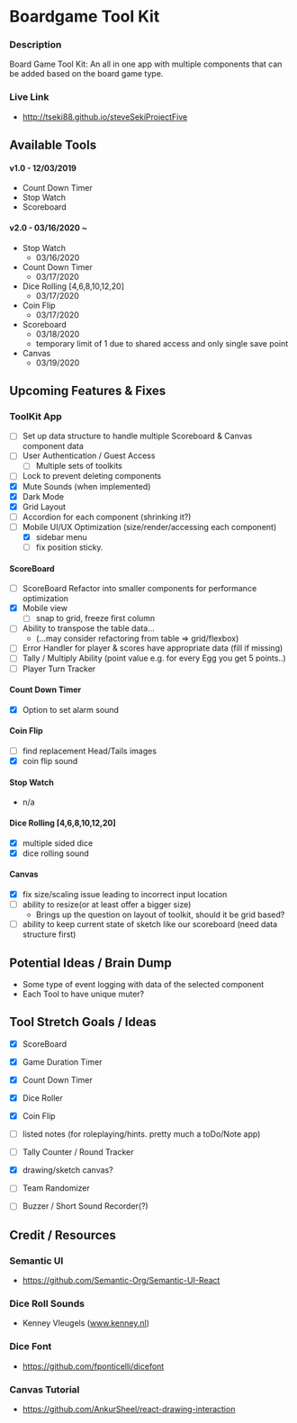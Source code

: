 # Boardgame Tool Kit

### Description
Board Game Tool Kit: 
An all in one app with multiple components that can be added based on the board game type.

### Live Link
- http://tseki88.github.io/steveSekiProjectFive



## Available Tools
#### v1.0 - 12/03/2019
- Count Down Timer
- Stop Watch
- Scoreboard

#### v2.0 - 03/16/2020 ~
- Stop Watch 
    - 03/16/2020
- Count Down Timer
    - 03/17/2020
- Dice Rolling [4,6,8,10,12,20] 
    - 03/17/2020
- Coin Flip 
    - 03/17/2020
- Scoreboard
    - 03/18/2020
    - temporary limit of 1 due to shared access and only single save point
- Canvas
    - 03/19/2020


## Upcoming Features & Fixes

### ToolKit App
- [ ] Set up data structure to handle multiple Scoreboard & Canvas component data
- [ ] User Authentication / Guest Access
    - [ ] Multiple sets of toolkits
- [ ] Lock to prevent deleting components
- [x] Mute Sounds (when implemented)
- [x] Dark Mode
- [x] Grid Layout
- [ ] Accordion for each component (shrinking it?)
- [ ] Mobile UI/UX Optimization (size/render/accessing each component)
    - [x] sidebar menu
    - [ ] fix position sticky.

#### ScoreBoard
- [ ] ScoreBoard Refactor into smaller components for performance optimization
- [x] Mobile view
    - [ ] snap to grid, freeze first column
- [ ] Ability to transpose the table data...
    - (...may consider refactoring from table => grid/flexbox)
- [ ] Error Handler for player & scores have appropriate data (fill if missing)
- [ ] Tally / Multiply Ability (point value e.g. for every Egg you get 5 points..)
- [ ] Player Turn Tracker

#### Count Down Timer
- [x] Option to set alarm sound

#### Coin Flip
- [ ] find replacement Head/Tails images
- [x] coin flip sound

#### Stop Watch
- n/a

#### Dice Rolling [4,6,8,10,12,20]
- [x] multiple sided dice
- [x] dice rolling sound

#### Canvas
- [x] fix size/scaling issue leading to incorrect input location
- [ ] ability to resize(or at least offer a bigger size)
    - Brings up the question on layout of toolkit, should it be grid based?
- [ ] ability to keep current state of sketch like our scoreboard (need data structure first)

## Potential Ideas / Brain Dump
- Some type of event logging with data of the selected component
- Each Tool to have unique muter?

## Tool Stretch Goals / Ideas
- [x] ScoreBoard
- [x] Game Duration Timer
- [x] Count Down Timer
- [x] Dice Roller
- [x] Coin Flip 
- [ ] listed notes (for roleplaying/hints. pretty much a toDo/Note app)
- [ ] Tally Counter / Round Tracker
- [x] drawing/sketch canvas?
- [ ] Team Randomizer
- [ ] Buzzer / Short Sound Recorder(?)


## Credit / Resources
### Semantic UI
 - https://github.com/Semantic-Org/Semantic-UI-React
### Dice Roll Sounds
 - Kenney Vleugels (www.kenney.nl)
### Dice Font
 - https://github.com/fponticelli/dicefont
### Canvas Tutorial
 - https://github.com/AnkurSheel/react-drawing-interaction